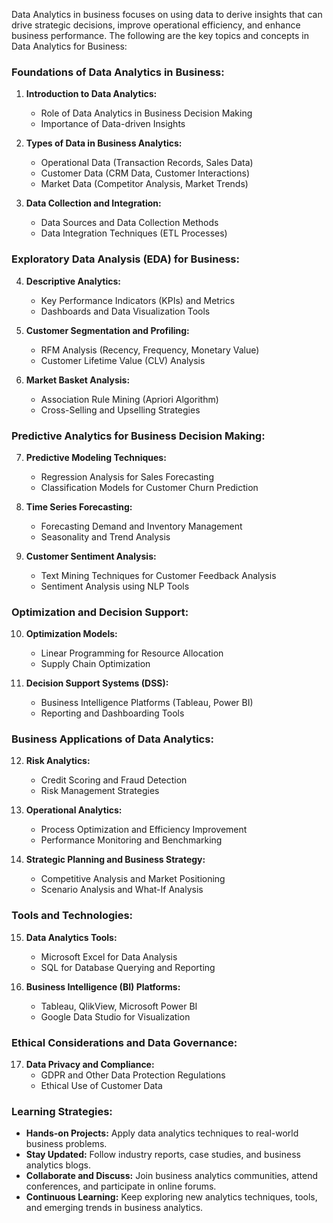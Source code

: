 Data Analytics in business focuses on using data to derive insights that can drive strategic decisions, improve operational efficiency, and enhance business performance.
The following are the key topics and concepts in Data Analytics for Business:

### Foundations of Data Analytics in Business:
1. **Introduction to Data Analytics:**
   - Role of Data Analytics in Business Decision Making
   - Importance of Data-driven Insights

2. **Types of Data in Business Analytics:**
   - Operational Data (Transaction Records, Sales Data)
   - Customer Data (CRM Data, Customer Interactions)
   - Market Data (Competitor Analysis, Market Trends)

3. **Data Collection and Integration:**
   - Data Sources and Data Collection Methods
   - Data Integration Techniques (ETL Processes)

### Exploratory Data Analysis (EDA) for Business:
4. **Descriptive Analytics:**
   - Key Performance Indicators (KPIs) and Metrics
   - Dashboards and Data Visualization Tools

5. **Customer Segmentation and Profiling:**
   - RFM Analysis (Recency, Frequency, Monetary Value)
   - Customer Lifetime Value (CLV) Analysis

6. **Market Basket Analysis:**
   - Association Rule Mining (Apriori Algorithm)
   - Cross-Selling and Upselling Strategies

### Predictive Analytics for Business Decision Making:
7. **Predictive Modeling Techniques:**
   - Regression Analysis for Sales Forecasting
   - Classification Models for Customer Churn Prediction

8. **Time Series Forecasting:**
   - Forecasting Demand and Inventory Management
   - Seasonality and Trend Analysis

9. **Customer Sentiment Analysis:**
   - Text Mining Techniques for Customer Feedback Analysis
   - Sentiment Analysis using NLP Tools

### Optimization and Decision Support:
10. **Optimization Models:**
    - Linear Programming for Resource Allocation
    - Supply Chain Optimization

11. **Decision Support Systems (DSS):**
    - Business Intelligence Platforms (Tableau, Power BI)
    - Reporting and Dashboarding Tools

### Business Applications of Data Analytics:
12. **Risk Analytics:**
    - Credit Scoring and Fraud Detection
    - Risk Management Strategies

13. **Operational Analytics:**
    - Process Optimization and Efficiency Improvement
    - Performance Monitoring and Benchmarking

14. **Strategic Planning and Business Strategy:**
    - Competitive Analysis and Market Positioning
    - Scenario Analysis and What-If Analysis

### Tools and Technologies:
15. **Data Analytics Tools:**
    - Microsoft Excel for Data Analysis
    - SQL for Database Querying and Reporting

16. **Business Intelligence (BI) Platforms:**
    - Tableau, QlikView, Microsoft Power BI
    - Google Data Studio for Visualization

### Ethical Considerations and Data Governance:
17. **Data Privacy and Compliance:**
    - GDPR and Other Data Protection Regulations
    - Ethical Use of Customer Data

### Learning Strategies:
- **Hands-on Projects:** Apply data analytics techniques to real-world business problems.
- **Stay Updated:** Follow industry reports, case studies, and business analytics blogs.
- **Collaborate and Discuss:** Join business analytics communities, attend conferences, and participate in online forums.
- **Continuous Learning:** Keep exploring new analytics techniques, tools, and emerging trends in business analytics.